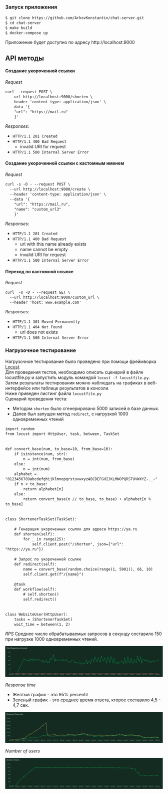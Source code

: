 ### Запуск приложения
```
$ git clone https://github.com/ArkovKonstantin/chat-server.git
$ cd chat-server
$ make build
$ docker-compose up
```
Приложение будет доступно по адресу http://localhost:9000

API методы
---
#### Создание укороченной ссылки
_Request_
```
curl --request POST \
  --url http://localhost:9000/shorten \
  --header 'content-type: application/json' \
  --data '{
	"url": "https://mail.ru"
    }'
```
_Responses:_
* `HTTP/1.1 201 Created`
* `HTTP/1.1 400 Bad Request`
  * invalid URI for request
* `HTTP/1.1 500 Internal Server Error`

#### Создание укороченной ссылки c кастомным именем
_Request_
```
curl -s -D - --request POST \
  --url http://localhost:9000/create \
  --header 'content-type: application/json' \
  --data '{
	"url": "https://mail.ru",
	"name": "custom_url3"
    }'
```
_Responses:_

* `HTTP/1.1 201 Created`
* `HTTP/1.1 400 Bad Request`
  * url with this name already exists
  * name cannot be empty
  * invalid URI for request
* `HTTP/1.1 500 Internal Server Error`
#### Переход по кастомной ссылке
_Request_
```
curl  -s -D - --request GET \
  --url http://localhost:9000/custom_url \
  --header 'host: www.example.com'
```
_Responses:_

* `HTTP/1.1 301 Moved Permanently`
* `HTTP/1.1 404 Not Found`
  * url does not exists
* `HTTP/1.1 500 Internal Server Error`

### Нагрузочное тестирование
Нагрузочное тестирование было проведено при помощи фреймворка [Locust](https://locust.io/). <br>
Для проведения тестов, необходимо описать сценарий в файле locustfile.py и запустить модуль командой `locust -f locustfile.py`. Затем результаты тестирования можно наблюдать на графиках в веб-интерфейсе или таблице результатов в консоли. <br>
Ниже приведен листинг файла `locustfile.py` <br>
Сценарий проведения теста: <br>
* Методом `shorten` было сгенерировано 5000 записей в базе данных.
* Далее был запущен метод `redirect`, с нагрузкой 1000 одновременных чтений

```python3
import random
from locust import HttpUser, task, between, TaskSet


def convert_base(num, to_base=10, from_base=10):
    if isinstance(num, str):
        n = int(num, from_base)
    else:
        n = int(num)
    alphabet = "0123456789abcdefghijklmnopqrstuvwxyzABCDEFGHIJKLMNOPQRSTUVWXYZ-._~"
    if n < to_base:
        return alphabet[n]
    else:
        return convert_base(n // to_base, to_base) + alphabet[n % to_base]


class ShortenerTaskSet(TaskSet):

    # Генерация укороченных ссылок для адреса https://ya.ru
    def shorten(self):
        for _ in range(25):
            self.client.post("/shorten", json={"url": "https://ya.ru"})

    # Запрос по укороченной ссылке
    def redirect(self):
        name = convert_base(random.choice(range(1, 5001)), 66, 10)
        self.client.get(f"/{name}")

    @task
    def workflow(self):
        # self.shorten()
        self.redirect()


class WebsiteUser(HttpUser):
    tasks = [ShortenerTaskSet]
    wait_time = between(1, 2)

```

*RPS*
Среднее число обрабатываемых запросов в секунду составило 150 при нагрузке 1000 одновременных чтений. <br>

![Image](https://github.com/ArkovKonstantin/url-shortener/raw/master/assets/total_requests_per_second.png) <br>

*Response time* <br>
* Желтый график - это 95% percentil
* Зеленый график - это среднее время ответа, кторое составило 4,5 - 4,7 сек.

![Image](https://github.com/ArkovKonstantin/url-shortener/raw/master/assets/response_times_(ms).png) <br>

*Number of users* <br>

![Image](https://github.com/ArkovKonstantin/url-shortener/raw/master/assets/number_of_users.png) <br>
